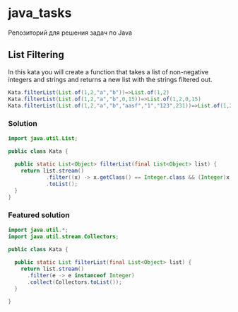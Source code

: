 # java_tasks

Репозиторий для решения задач по Java

## List Filtering

In this kata you will create a function that takes a list of non-negative integers and strings and returns a new list
with the strings filtered out.

```java
Kata.filterList(List.of(1,2,"a","b"))=>List.of(1,2)
Kata.filterList(List.of(1,2,"a","b",0,15))=>List.of(1,2,0,15)
Kata.filterList(List.of(1,2,"a","b","aasf","1","123",231))=>List.of(1,2,231)
```

### Solution
```java
import java.util.List;

public class Kata {
  
  public static List<Object> filterList(final List<Object> list) {
    return list.stream()
            .filter((x) -> x.getClass() == Integer.class && (Integer)x >= 0)
            .toList();
  }
}

```
### Featured solution
```java
import java.util.*;
import java.util.stream.Collectors;

public class Kata {
  
  public static List filterList(final List<Object> list) {
    return list.stream()
      .filter(e -> e instanceof Integer)
      .collect(Collectors.toList());
  }

}
```